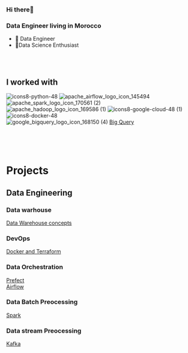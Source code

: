 ### Hi there👋

### Data Engineer living in Morocco

- 🔭 Data Engineer
- 🏃Data Science  Enthusiast

<br>
<br>

## I worked with


![icons8-python-48](https://user-images.githubusercontent.com/58523013/221417280-751e24db-4426-47ca-90a4-ac894b17f26a.png) 
![apache_airflow_logo_icon_145494](https://user-images.githubusercontent.com/58523013/221417817-bb34dd0d-3c17-4382-8ec7-f9ddbe2ad962.png) 
![apache_spark_logo_icon_170561 (2)](https://user-images.githubusercontent.com/58523013/221417961-5adaaa0f-40f6-4ece-b305-ba6e67908716.png) 
![apache_hadoop_logo_icon_169586 (1)](https://user-images.githubusercontent.com/58523013/221418039-1604ce94-51a8-4003-8d94-ad0430b264cc.png)
![icons8-google-cloud-48 (1)](https://user-images.githubusercontent.com/58523013/221426431-9836dc32-8faa-4a68-b287-03b3ef81c679.png)
![icons8-docker-48](https://user-images.githubusercontent.com/58523013/221428281-7a82f378-8c91-4d85-b505-5092ae3d021a.png)
<br>
![google_bigquery_logo_icon_168150 (4)](https://user-images.githubusercontent.com/58523013/232322518-d39b79f3-3f3f-4430-aa8f-0697de62c6d8.png)
<a href='https://cloud.google.com/bigquery/docs'>Big Query</a>




<br>

<br>
<br>

# Projects
## Data Engineering

### Data warhouse

<a href="https://github.com/abdennour98/Data-Warehouse-Concepts"> Data Warehouse concepts</a>

### DevOps
<a href="https://github.com/abdennour98/DevOps"> Docker and Terraform</a>
### Data Orchestration
<a href="https://github.com/abdennour98/Prefect"> Prefect</a>
<br>
<a href="https://github.com/abdennour98/Airflow"> Airflow</a>

### Data Batch Preocessing

<a href="https://github.com/abdennour98/Spark"> Spark</a>


### Data stream Preocessing

<a href="https://github.com/abdennour98/Kafka"> Kafka</a>









